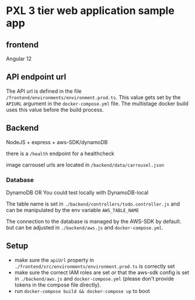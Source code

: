 # PXL 3 tier web application sample app
## frontend
Angular 12

## API endpoint url
The API url is defined in the file `/frontend/environments/environment.prod.ts`. This value gets set by the `APIURL` argument in the `docker-compose.yml` file. The multistage docker build uses this value before the build process.

## Backend
NodeJS + express + aws-SDK/dynamoDB

there is a `/health` endpoint for a healthcheck

image carrousel urls are located in `/backend/data/carrousel.json`

### Database
DynamoDB OR You could test locally with DynamoDB-local

The table name is set in `./backend/controllers/todo.controller.js` and can be manipulated by the env variable `AWS_TABLE_NAME`

The connection to the database is managed by the AWS-SDK by default. but can be adjusted in `./backend/aws.js` and `docker-compose.yml`.

## Setup
* make sure the `apiUrl` property in `./frontend/src/environments/environment.prod.ts` is correctly set
* make sure the correct IAM roles are set *or* that the aws-sdk config is set in `./backend/aws.js` and `docker-compose.yml` (please don't provide tokens in the compose file directly).
* run `docker-compose build && docker-compose up` to boot

